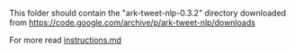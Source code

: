 This folder should contain the "ark-tweet-nlp-0.3.2" directory downloaded from https://code.google.com/archive/p/ark-tweet-nlp/downloads

For more read [instructions.md](../../instructions.md)
